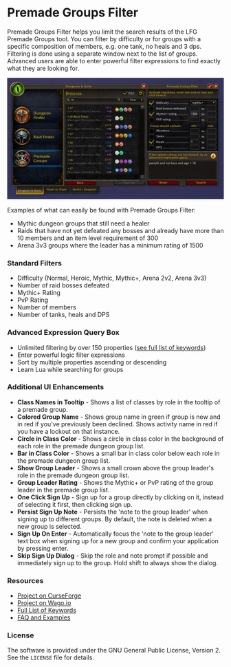# Premade Groups Filter

Premade Groups Filter helps you limit the search results of the LFG Premade Groups tool. You can filter by difficulty or for groups with a specific composition of members, e.g. one tank, no heals and 3 dps. Filtering is done using a separate window next to the list of groups. Advanced users are able to enter powerful filter expressions to find exactly what they are looking for.

![Premade Groups Filter next to the LFG Premade Groups window filtering for all mythic dungeons that still need a tank and already have a healer](Screenshots/Screenshot_01_Dungeons.jpg)

Examples of what can easily be found with Premade Groups Filter:

* Mythic dungeon groups that still need a healer
* Raids that have not yet defeated any bosses and already have more than 10 members and an item level requirement of 300
* Arena 3v3 groups where the leader has a minimum rating of 1500


### Standard Filters

* Difficulty (Normal, Heroic, Mythic, Mythic+, Arena 2v2, Arena 3v3)
* Number of raid bosses defeated
* Mythic+ Rating
* PvP Rating
* Number of members
* Number of tanks, heals and DPS


### Advanced Expression Query Box

* Unlimited filtering by over 150 properties ([see full list of keywords](https://github.com/0xbs/premade-groups-filter/wiki/Keywords))
* Enter powerful logic filter expressions
* Sort by multiple properties ascending or descending
* Learn Lua while searching for groups


### Additional UI Enhancements

* **Class Names in Tooltip** - Shows a list of classes by role in the tooltip of a premade group.
* **Colored Group Name** - Shows group name in green if group is new and in red if you've previously been declined. Shows activity name in red if you have a lockout on that instance.
* **Circle in Class Color** - Shows a circle in class color in the background of each role in the premade dungeon group list.
* **Bar in Class Color** - Shows a small bar in class color below each role in the premade dungeon group list.
* **Show Group Leader** - Shows a small crown above the group leader's role in the premade dungeon group list.
* **Group Leader Rating** - Shows the Mythic+ or PvP rating of the group leader in the premade group list.
* **One Click Sign Up** - Sign up for a group directly by clicking on it, instead of selecting it first, then clicking sign up.
* **Persist Sign Up Note** - Persists the 'note to the group leader' when signing up to different groups. By default, the note is deleted when a new group is selected.
* **Sign Up On Enter** - Automatically focus the 'note to the group leader' text box when signing up for a new group and confirm your application by pressing enter.
* **Skip Sign Up Dialog** - Skip the role and note prompt if possible and immediately sign up to the group. Hold shift to always show the dialog.


### Resources

* [Project on CurseForge](https://www.curseforge.com/wow/addons/premade-groups-filter)
* [Project on Wago.io](https://addons.wago.io/addons/premade-groups-filter)
* [Full List of Keywords](https://github.com/0xbs/premade-groups-filter/wiki/Keywords "Full List of Keywords")
* [FAQ and Examples](https://github.com/0xbs/premade-groups-filter/wiki/FAQ "FAQ and Examples")


### License

The software is provided under the GNU General Public License, Version 2. See the `LICENSE` file for details.
